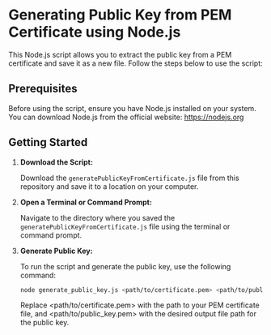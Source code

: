 # Generating Public Key from PEM Certificate using Node.js

This Node.js script allows you to extract the public key from a PEM certificate and save it as a new file. Follow the steps below to use the script:

## Prerequisites

Before using the script, ensure you have Node.js installed on your system. You can download Node.js from the official website: https://nodejs.org

## Getting Started

1. **Download the Script:**

   Download the `generatePublicKeyFromCertificate.js` file from this repository and save it to a location on your computer.

2. **Open a Terminal or Command Prompt:**

   Navigate to the directory where you saved the `generatePublicKeyFromCertificate.js` file using the terminal or command prompt.

4. **Generate Public Key:**

   To run the script and generate the public key, use the following command:

   ```bash
   node generate_public_key.js <path/to/certificate.pem> <path/to/public_key.pem>
   ```

   Replace <path/to/certificate.pem> with the path to your PEM certificate file, and <path/to/public_key.pem> with the desired output file path for the public key.